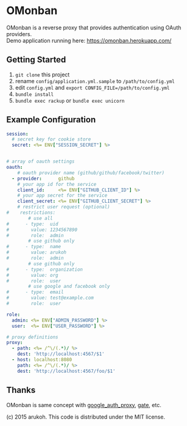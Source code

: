 OMonban
======

OMonban is a reverse proxy that provides authentication using OAuth providers.  
Demo application running here: https://omonban.herokuapp.com/


## Getting Started

1. `git clone` this project
1. rename `config/application.yml.sample` to `/path/to/config.yml`
1. edit `config.yml` and `export CONFIG_FILE=/path/to/config.yml`
1. `bundle install`
1. `bundle exec rackup` or `bundle exec unicorn`


## Example Configuration

```yaml
session:
  # secret key for cookie store
  secret: <%= ENV["SESSION_SECRET"] %>


# array of oauth settings
oauth:
    # oauth provider name (github/github/facebook/twitter)
  - provider:      github
    # your app id for the service
    client_id:     <%= ENV["GITHUB_CLIENT_ID"] %>
    # your app secret for the service
    client_secret: <%= ENV["GITHUB_CLIENT_SECRET"] %>
    # restrict user request (optional) 
#    restrictions:
        # use all
#      - type:  uid
#        value: 1234567890
#        role:  admin
        # use github only
#      - type:  name
#        value: arukoh
#        role:  admin
        # use github only
#      - type:  organization
#        value: org
#        role:  user
        # use google and facebook only
#      - type:  email
#        value: test@example.com
#        role:  user

role:
  admin: <%= ENV["ADMIN_PASSWORD"] %>
  user:  <%= ENV["USER_PASSWORD"] %>

# proxy definitions
proxy:
  - path: <%= /^\/(.*)/ %>
    dest: 'http://localhost:4567/$1'
  - host: localhost:8080
    path: <%= /^\/(.*)/ %>
    dest: 'http://localhost:4567/foo/$1'
```


## Thanks

OMonban is same concept with [google_auth_proxy](https://github.com/bitly/google_auth_proxy), [gate](https://github.com/typester/gate), etc.  

(c) 2015 arukoh. This code is distributed under the MIT license.
